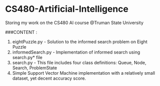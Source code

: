 # CS480-Artificial-Intelligence
Storing my work on the CS480 AI course @Truman State University

###CONTENT : 
1. eightPuzzle.py - Solution to the informed search problem on Eight Puzzle
2. informedSearch.py - Implementation of informed search using search.py* file
3. search.py - This file includes four class definitions: Queue, Node, Search, ProblemState
4. Simple Support Vector Machine implementation with a relatively small dataset, yet decent accuracy score.
